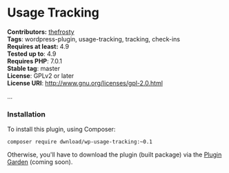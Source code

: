 # Usage Tracking #

**Contributors:** [thefrosty](https://github.com/thefrosty)  
**Tags**: wordpress-plugin, usage-tracking, tracking, check-ins  
**Requires at least:** 4.9  
**Tested up to**: 4.9  
**Requires PHP**: 7.0.1  
**Stable tag**: master  
**License**: GPLv2 or later  
**License URI**: http://www.gnu.org/licenses/gpl-2.0.html  

...

### Installation

To install this plugin, using Composer:

```
composer require dwnload/wp-usage-tracking:~0.1
```

Otherwise, you'll have to download the plugin (built package) via the [Plugin Garden](#) (coming soon).